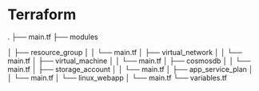 # Terraform
.
├── main.tf
├── modules

│   ├── resource_group
│   │   └── main.tf
│   ├── virtual_network
│   │   └── main.tf
│   ├── virtual_machine
│   │   └── main.tf
│   ├── cosmosdb
│   │   └── main.tf
│   ├── storage_account
│   │   └── main.tf
│   ├── app_service_plan
│   │   └── main.tf
│   └── linux_webapp
│       └── main.tf
└── variables.tf

